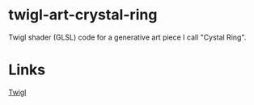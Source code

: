 # twigl-art-crystal-ring
Twigl shader (GLSL) code for a generative art piece I call "Cystal Ring".

# Links

[Twigl](https://twigl.app/)